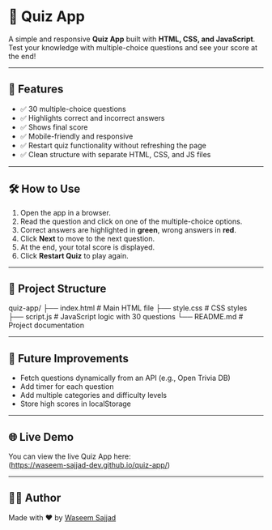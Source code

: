 # 📝 Quiz App

A simple and responsive **Quiz App** built with **HTML, CSS, and JavaScript**.  
Test your knowledge with multiple-choice questions and see your score at the end!  

---

## 🚀 Features
- ✅ 30 multiple-choice questions  
- ✅ Highlights correct and incorrect answers  
- ✅ Shows final score  
- ✅ Mobile-friendly and responsive  
- ✅ Restart quiz functionality without refreshing the page  
- ✅ Clean structure with separate HTML, CSS, and JS files  

---

## 🛠️ How to Use
1. Open the app in a browser.  
2. Read the question and click on one of the multiple-choice options.  
3. Correct answers are highlighted in **green**, wrong answers in **red**.  
4. Click **Next** to move to the next question.  
5. At the end, your total score is displayed.  
6. Click **Restart Quiz** to play again.  

---

## 📂 Project Structure

quiz-app/
├── index.html # Main HTML file
├── style.css # CSS styles
├── script.js # JavaScript logic with 30 questions
└── README.md # Project documentation


---

## 📌 Future Improvements
- Fetch questions dynamically from an API (e.g., Open Trivia DB)  
- Add timer for each question  
- Add multiple categories and difficulty levels  
- Store high scores in localStorage  

---

## 🌐 Live Demo
You can view the live Quiz App here:  
(https://waseem-sajjad-dev.github.io/quiz-app/)


---

## 👨‍💻 Author
Made with ❤️ by [Waseem Sajjad](https://github.com/waseem-sajjad-dev)
